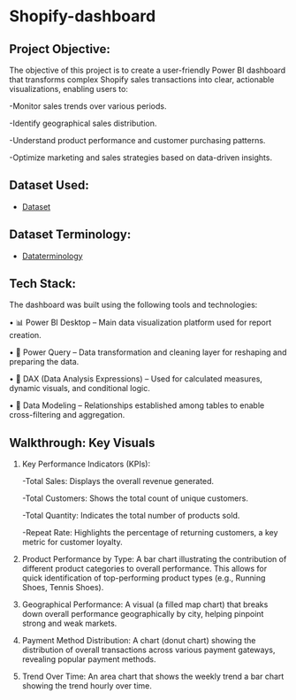 # Shopify-dashboard
## Project Objective:
 The objective of this project is to create a user-friendly Power BI dashboard that transforms complex Shopify sales transactions into clear, actionable visualizations, enabling users to:
 
-Monitor sales trends over various periods.

-Identify geographical sales distribution.

-Understand product performance and customer purchasing patterns.

-Optimize marketing and sales strategies based on data-driven insights.

## Dataset Used:
- <a href="https://github.com/Anjali29kri/Shopify-dashboard/blob/main/Shopify%20Sales.xlsx">Dataset</a>
## Dataset Terminology:
- <a href="https://github.com/Anjali29kri/Shopify-dashboard/blob/main/Shopify%20-%20Data%20Terminology.docx">Dataterminology</a>
## Tech Stack:
 The dashboard was built using the following tools and technologies:
 
• 📊 Power BI Desktop – Main data visualization platform used for report creation.

• 📂 Power Query – Data transformation and cleaning layer for reshaping and preparing the data.

• 🧠 DAX (Data Analysis Expressions) – Used for calculated measures, dynamic visuals, and conditional logic.

• 📝 Data Modeling – Relationships established among tables to enable cross-filtering and aggregation.
## Walkthrough: Key Visuals

1. Key Performance Indicators (KPIs):

   -Total Sales: Displays the overall revenue generated.

   -Total Customers: Shows the total count of unique customers.

   -Total Quantity: Indicates the total number of products sold.

   -Repeat Rate: Highlights the percentage of returning customers, a key metric for customer loyalty.

2. Product Performance by Type: A bar chart illustrating the contribution of different product categories to overall performance. This allows for quick identification of top-performing product types (e.g., Running Shoes, Tennis Shoes).

3. Geographical Performance: A visual (a filled map chart) that breaks down overall performance geographically by city, helping pinpoint strong and weak markets.

4. Payment Method Distribution: A chart (donut chart) showing the distribution of overall transactions across various payment gateways, revealing popular payment methods.
5. Trend Over Time: An area chart that shows the weekly trend a bar chart showing the trend hourly over time.



